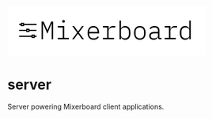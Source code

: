 ![Mixerboard logo.](https://raw.githubusercontent.com/mixerboard/brand/master/logos/logo-1x.png)

# server

Server powering Mixerboard client applications.
